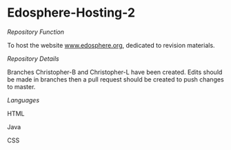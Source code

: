 # Edosphere-Hosting-2 #

_*Repository Function*_

To host the website www.edosphere.org, dedicated to revision materials.

_*Repository Details*_

Branches Christopher-B and Christopher-L have been created. Edits should be made in branches then a pull request
should be created to push changes to master. 

_*Languages*_

HTML

Java

CSS
